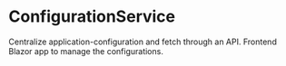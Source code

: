 # ConfigurationService

Centralize application-configuration and fetch through an API.
Frontend Blazor app to manage the configurations.
